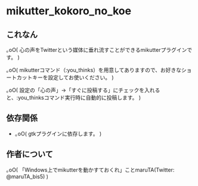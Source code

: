 mikutter_kokoro_no_koe
======================

これなん
--------

｡oO( 心の声をTwitterという媒体に垂れ流すことができるmikutterプラグインです。 )

｡oO( mikutterコマンド（:you_thinks）を用意してありますので、お好きなショートカットキーを設定してお使いください。 )

｡oO( 設定の「心の声」->「すぐに投稿する」にチェックを入れると、:you_thinksコマンド実行時に自動的に投稿します。 )


依存関係
--------

- ｡oO( gtkプラグインに依存します。 )

作者について
------------

｡oO( 「Windows上でmikutterを動かすておくれ」ことmaruTA(Twitter: @maruTA_bis5) )
